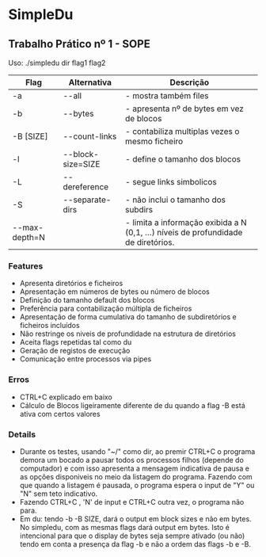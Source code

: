 # SimpleDu
## Trabalho Prático nº 1 - SOPE

Uso: ./simpledu dir flag1 flag2

[comment]: <> (www.tablesgeneratormarkdown_tables#)

| Flag          | Alternativa       | Descrição                                                                        |
|---------------|-------------------|----------------------------------------------------------------------------------|
| -a            | --all             | - mostra também files                                                            |
| -b            | --bytes           | - apresenta nº de bytes em vez de blocos                                         |
| -B [SIZE]     | --count-links     | - contabiliza multiplas vezes o mesmo ficheiro                                   |
| -l            | --block-size=SIZE | - define o tamanho dos blocos                                                    |
| -L            | --dereference     | - segue links simbolicos                                                         |
| -S            | --separate-dirs   | - não inclui o tamanho dos subdirs                                               |
| --max-depth=N |                   | - limita a informação exibida a N (0,1, …) níveis de profundidade de diretórios. |                - limita a informação exibida a N (0,1, …) níveis de profundidade de diretórios.

### Features
 - Apresenta diretórios e ficheiros
 - Apresentação em números de bytes ou número de blocos
 - Definição do tamanho default dos blocos
 - Preferência para contabilização múltipla de ficheiros
 - Apresentação de forma cumulativa do tamanho de subdiretórios e ficheiros incluídos
 - Não restringe os niveis de profundidade na estrutura de diretórios
 - Aceita flags repetidas tal como du
 - Geração de registos de execução
 - Comunicação entre processos via pipes

### Erros
 - CTRL+C explicado em baixo
 - Cálculo de Blocos ligeiramente diferente de du quando a flag -B está ativa com certos valores

### Details
 - Durante os testes, usando "~/" como dir, ao premir CTRL+C o programa demora um bocado a pausar todos os processos filhos (depende do computador) e com isso apresenta a mensagem indicativa de pausa e as opções disponiveis no meio da listagem do programa. Fazendo com que quando a listagem é pausada, o programa espera o input de "Y" ou "N" sem teto indicativo.
 - Fazendo CTRL+C , 'N' de input e CTRL+C outra vez, o programa não para.
 - Em du: tendo -b -B SIZE, dará o output em block sizes e não em bytes. No simpledu, com as mesmas flags dará output em bytes. Isto é intencional para que o display de bytes seja sempre ativado (ou não) tendo em conta a presença da flag -b e não a ordem das flags -b e -B.
